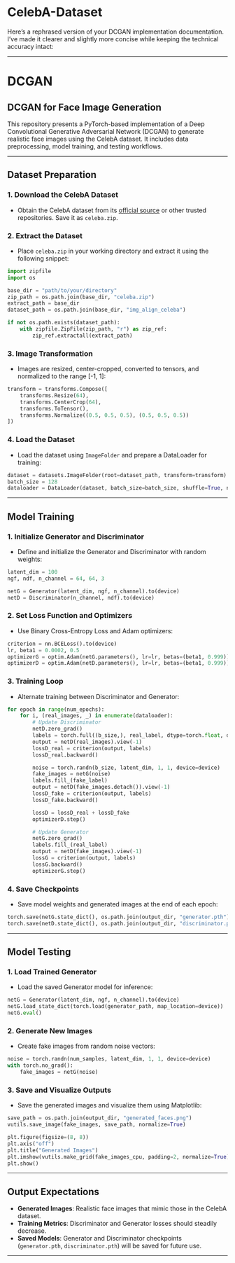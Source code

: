 # CelebA-Dataset

Here’s a rephrased version of your DCGAN implementation documentation. I’ve made it clearer and slightly more concise while keeping the technical accuracy intact:

---

# DCGAN

## DCGAN for Face Image Generation

This repository presents a PyTorch-based implementation of a Deep Convolutional Generative Adversarial Network (DCGAN) to generate realistic face images using the CelebA dataset. It includes data preprocessing, model training, and testing workflows.

---

## Dataset Preparation

### 1. Download the CelebA Dataset
- Obtain the CelebA dataset from its [official source](http://mmlab.ie.cuhk.edu.hk/projects/CelebA.html) or other trusted repositories. Save it as `celeba.zip`.

### 2. Extract the Dataset
- Place `celeba.zip` in your working directory and extract it using the following snippet:

```python
import zipfile
import os

base_dir = "path/to/your/directory"
zip_path = os.path.join(base_dir, "celeba.zip")
extract_path = base_dir
dataset_path = os.path.join(base_dir, "img_align_celeba")

if not os.path.exists(dataset_path):
    with zipfile.ZipFile(zip_path, "r") as zip_ref:
        zip_ref.extractall(extract_path)
```

### 3. Image Transformation
- Images are resized, center-cropped, converted to tensors, and normalized to the range [-1, 1]:

```python
transform = transforms.Compose([
    transforms.Resize(64),
    transforms.CenterCrop(64),
    transforms.ToTensor(),
    transforms.Normalize((0.5, 0.5, 0.5), (0.5, 0.5, 0.5))
])
```

### 4. Load the Dataset
- Load the dataset using `ImageFolder` and prepare a DataLoader for training:

```python
dataset = datasets.ImageFolder(root=dataset_path, transform=transform)
batch_size = 128
dataloader = DataLoader(dataset, batch_size=batch_size, shuffle=True, num_workers=4)
```

---

## Model Training

### 1. Initialize Generator and Discriminator
- Define and initialize the Generator and Discriminator with random weights:

```python
latent_dim = 100
ngf, ndf, n_channel = 64, 64, 3

netG = Generator(latent_dim, ngf, n_channel).to(device)
netD = Discriminator(n_channel, ndf).to(device)
```

### 2. Set Loss Function and Optimizers
- Use Binary Cross-Entropy Loss and Adam optimizers:

```python
criterion = nn.BCELoss().to(device)
lr, beta1 = 0.0002, 0.5
optimizerG = optim.Adam(netG.parameters(), lr=lr, betas=(beta1, 0.999))
optimizerD = optim.Adam(netD.parameters(), lr=lr, betas=(beta1, 0.999))
```

### 3. Training Loop
- Alternate training between Discriminator and Generator:

```python
for epoch in range(num_epochs):
    for i, (real_images, _) in enumerate(dataloader):
        # Update Discriminator
        netD.zero_grad()
        labels = torch.full((b_size,), real_label, dtype=torch.float, device=device)
        output = netD(real_images).view(-1)
        lossD_real = criterion(output, labels)
        lossD_real.backward()

        noise = torch.randn(b_size, latent_dim, 1, 1, device=device)
        fake_images = netG(noise)
        labels.fill_(fake_label)
        output = netD(fake_images.detach()).view(-1)
        lossD_fake = criterion(output, labels)
        lossD_fake.backward()

        lossD = lossD_real + lossD_fake
        optimizerD.step()

        # Update Generator
        netG.zero_grad()
        labels.fill_(real_label)
        output = netD(fake_images).view(-1)
        lossG = criterion(output, labels)
        lossG.backward()
        optimizerG.step()
```

### 4. Save Checkpoints
- Save model weights and generated images at the end of each epoch:

```python
torch.save(netG.state_dict(), os.path.join(output_dir, "generator.pth"))
torch.save(netD.state_dict(), os.path.join(output_dir, "discriminator.pth"))
```

---

## Model Testing

### 1. Load Trained Generator
- Load the saved Generator model for inference:

```python
netG = Generator(latent_dim, ngf, n_channel).to(device)
netG.load_state_dict(torch.load(generator_path, map_location=device))
netG.eval()
```

### 2. Generate New Images
- Create fake images from random noise vectors:

```python
noise = torch.randn(num_samples, latent_dim, 1, 1, device=device)
with torch.no_grad():
    fake_images = netG(noise)
```

### 3. Save and Visualize Outputs
- Save the generated images and visualize them using Matplotlib:

```python
save_path = os.path.join(output_dir, "generated_faces.png")
vutils.save_image(fake_images, save_path, normalize=True)

plt.figure(figsize=(8, 8))
plt.axis("off")
plt.title("Generated Images")
plt.imshow(vutils.make_grid(fake_images_cpu, padding=2, normalize=True).permute(1, 2, 0))
plt.show()
```

---

## Output Expectations

- **Generated Images**: Realistic face images that mimic those in the CelebA dataset.
- **Training Metrics**: Discriminator and Generator losses should steadily decrease.
- **Saved Models**: Generator and Discriminator checkpoints (`generator.pth`, `discriminator.pth`) will be saved for future use.

---

